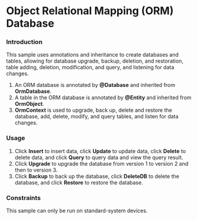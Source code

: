 # Object Relational Mapping \(ORM\) Database<a name="EN-US_TOPIC_0000001172200433"></a>

### Introduction<a name="section103mcpsimp"></a>

This sample uses annotations and inheritance to create databases and tables, allowing for database upgrade, backup, deletion, and restoration, table adding, deletion, modification, and query, and listening for data changes.

1.  An ORM database is annotated by  **@Database**  and inherited from  **OrmDatabase**.
2.  A table in the ORM database is annotated by  **@Entity**  and inherited from  **OrmObject**.
3.  **OrmContext**  is used to upgrade, back up, delete and restore the database, add, delete, modify, and query tables, and listen for data changes.

### Usage<a name="section105mcpsimp"></a>

1.  Click  **Insert**  to insert data, click  **Update**  to update data, click  **Delete**  to delete data, and click  **Query**  to query data and view the query result.
2.  Click  **Upgrade**  to upgrade the database from version 1 to version 2 and then to version 3.
3.  Click  **Backup**  to back up the database, click  **DeleteDB**  to delete the database, and click  **Restore**  to restore the database.

### Constraints<a name="section111mcpsimp"></a>

This sample can only be run on standard-system devices.

